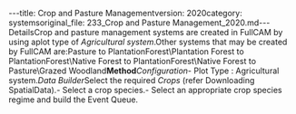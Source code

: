 ---title: Crop and Pasture Managementversion: 2020category: systemsoriginal_file: 233_Crop and Pasture Management_2020.md---DetailsCrop and pasture management systems are created in FullCAM by using aplot type of *Agricultural system*.Other systems that may be created by FullCAM are:Pasture to PlantationForest\Plantation Forest to PlantationForest\Native Forest to PlantationForest\Native Forest to Pasture\Grazed Woodland**Method***Configuration*- Plot Type : Agricultural system.*Data Builder*Select the required *Crops* (refer Downloading SpatialData).- Select a crop species.- Select an appropriate crop species regime and build the Event Queue.